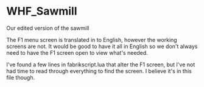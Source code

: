 # WHF_Sawmill
Our edited version of the sawmill 

The F1 menu screen is translated in to English, however the working screens are not. It would be good to have it all in English so we don't always need to have the F1 screen open to view what's needed. 

I've found a few lines in fabrikscript.lua that alter the F1 screen, but I've not had time to read through everything to find the screen. I believe it's in this file though. 
